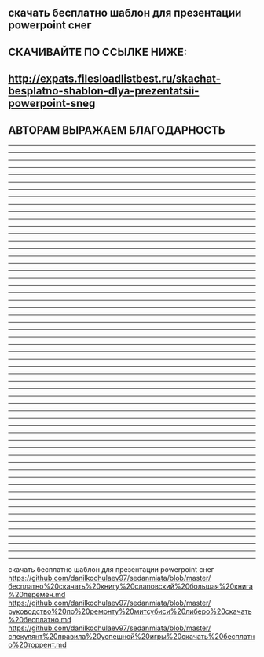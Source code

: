 скачать бесплатно шаблон для презентации powerpoint снег
--------------------------------------------------
СКАЧИВАЙТЕ ПО ССЫЛКЕ НИЖЕ:
--------------------------------------------------
http://expats.filesloadlistbest.ru/skachat-besplatno-shablon-dlya-prezentatsii-powerpoint-sneg
--------------------------------------------------
АВТОРАМ ВЫРАЖАЕМ БЛАГОДАРНОСТЬ
--------------------------------------------------
--------------------------------------------------
--------------------------------------------------
--------------------------------------------------
--------------------------------------------------
--------------------------------------------------
--------------------------------------------------
--------------------------------------------------
--------------------------------------------------
--------------------------------------------------
--------------------------------------------------
--------------------------------------------------
--------------------------------------------------
--------------------------------------------------
--------------------------------------------------
--------------------------------------------------
--------------------------------------------------
--------------------------------------------------
--------------------------------------------------
--------------------------------------------------
--------------------------------------------------
--------------------------------------------------
--------------------------------------------------
--------------------------------------------------
--------------------------------------------------
--------------------------------------------------
--------------------------------------------------
--------------------------------------------------
--------------------------------------------------
--------------------------------------------------
--------------------------------------------------
--------------------------------------------------
--------------------------------------------------
--------------------------------------------------
--------------------------------------------------
--------------------------------------------------
--------------------------------------------------
--------------------------------------------------
--------------------------------------------------
--------------------------------------------------
--------------------------------------------------
--------------------------------------------------
--------------------------------------------------
--------------------------------------------------
--------------------------------------------------
--------------------------------------------------
--------------------------------------------------
--------------------------------------------------
--------------------------------------------------
--------------------------------------------------
--------------------------------------------------
--------------------------------------------------
--------------------------------------------------
--------------------------------------------------
--------------------------------------------------
--------------------------------------------------
--------------------------------------------------
--------------------------------------------------
скачать бесплатно шаблон для презентации powerpoint снег 
https://github.com/danilkochulaev97/sedanmiata/blob/master/бесплатно%20скачать%20книгу%20слаповский%20большая%20книга%20перемен.md
https://github.com/danilkochulaev97/sedanmiata/blob/master/руководство%20по%20ремонту%20митсубиси%20либеро%20скачать%20бесплатно.md
https://github.com/danilkochulaev97/sedanmiata/blob/master/спекулянт%20правила%20успешной%20игры%20скачать%20бесплатно%20торрент.md